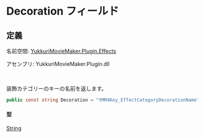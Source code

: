 # Decoration フィールド

## 定義

名前空間: [YukkuriMovieMaker.Plugin.Effects](../../index.md)

アセンブリ: YukkuriMovieMaker.Plugin.dll

<br/>

装飾カテゴリーのキーの名前を返します。

```csharp
public const string Decoration = "YMM4Key_EffectCategoryDecorationName";
```

#### 型
[String](https://learn.microsoft.com/ja-jp/dotnet/api/system.string)
